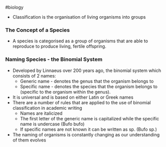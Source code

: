 #biology
 - Classification is the organisation of living organisms into groups

### The Concept of a Species
- A species is categorised as a group of organisms that are able to reproduce to produce living, fertile offspring.

### Naming Species - the Binomial System
- Developed by Linnaeus over 200 years ago, the binomial system which consists of 2 names:
    - Generic name - denotes the genus that the organism belongs to
    - Specific name - denotes the species that the organism belongs to (specific to the organism within the genus).
- It is universal and is based on either Latin or Greek names
- There are a number of rules that are applied to the use of binomial classification in academic writing
    - Names are italicized
    - The first letter of the generic name is capitalized while the specific name is undercase (Bufo bufo)
    - If specific names are not known it can be written as sp. (Bufo sp.)
- The naming of organisms is constantly changing as our understanding of them evolves
